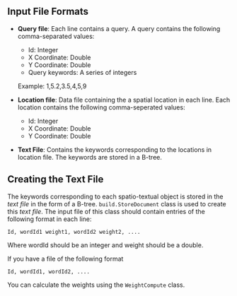 ## Input File Formats

+ **Query file**: Each line contains a query. A query contains the following comma-separated values:
	* Id: Integer
	* X Coordinate: Double
	* Y Coordinate: Double
	* Query keywords: A series of integers

	Example: 1,5.2,3.5,4,5,9

+ **Location file**: Data file containing the a spatial location in each line. Each location contains the following comma-seperated values:
	* Id: Integer
	* X Coordinate: Double
	* Y Coordinate: Double

+ **Text File**: Contains the keywords corresponding to the locations in location file. The keywords are stored in a B-tree.

## Creating the Text File

The keywords corresponding to each spatio-textual object is stored in the *text file* in the form of a B-tree. ```build.StoreDocument``` class is used to create this *text file*. The input file of this class should contain entries of the following format in each line:

	Id, wordId1 weight1, wordId2 weight2, ....

Where wordId should be an integer and weight should be a double.

If you have a file of the following format

	Id, wordId1, wordId2, ....

You can calculate the weights using the `WeightCompute` class.